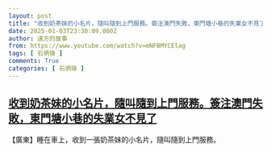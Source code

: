 ```yaml
---
layout: post
title: "收到奶茶妹的小名片，隨叫隨到上門服務。簽注澳門失敗，東門塘小巷的失業女不見了"
date: 2025-01-03T23:30:09.000Z
author: 遠方的故事
from: https://www.youtube.com/watch?v=mNFBMYCElag
tags: [ 石炳锋 ]
comments: True
categories: [ 石炳锋 ]
---
```

<!--1735947009000-->
[收到奶茶妹的小名片，隨叫隨到上門服務。簽注澳門失敗，東門塘小巷的失業女不見了](https://www.youtube.com/watch?v=mNFBMYCElag)
------

<div>
【廣東】睡在車上，收到一張奶茶妹的小名片，隨叫隨到上門服務。
</div>
